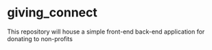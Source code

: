 # giving_connect
This repository will house a simple front-end back-end application for donating to non-profits

